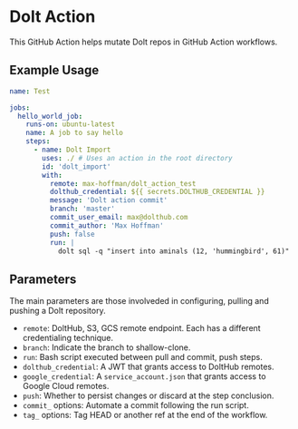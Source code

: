 # Dolt Action

This GitHub Action helps mutate Dolt repos in GitHub
Action workflows.

## Example Usage

```yml
name: Test

jobs:
  hello_world_job:
    runs-on: ubuntu-latest
    name: A job to say hello
    steps:
      - name: Dolt Import
        uses: ./ # Uses an action in the root directory
        id: 'dolt_import'
        with:
          remote: max-hoffman/dolt_action_test
          dolthub_credential: ${{ secrets.DOLTHUB_CREDENTIAL }}
          message: 'Dolt action commit'
          branch: 'master'
          commit_user_email: max@dolthub.com
          commit_author: 'Max Hoffman'
          push: false
          run: |
            dolt sql -q "insert into aminals (12, 'hummingbird', 61)"
```

## Parameters

The main parameters are those involveded in configuring, pulling and
pushing a Dolt repository.

- `remote`: DoltHub, S3, GCS remote endpoint. Each has a different
    credentialing technique.
- `branch`: Indicate the branch to shallow-clone.
- `run`: Bash script executed between pull and commit, push steps.
- `dolthub_credential`: A JWT that grants access to DoltHub remotes.
- `google_credential`: A `service_account.json` that grants access to
    Google Cloud remotes.
- `push`: Whether to persist changes or discard at the step conclusion.
- `commit_` options: Automate a commit following the run script.
- `tag_` options: Tag HEAD or another ref at the end of the workflow.
